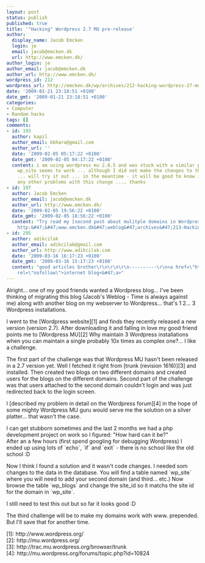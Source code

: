 ```yaml
---
layout: post
status: publish
published: true
title: '"Hacking" Wordpress 2.7 MU pre-release'
author:
  display_name: Jacob Emcken
  login: je
  email: jacob@emcken.dk
  url: http://www.emcken.dk/
author_login: je
author_email: jacob@emcken.dk
author_url: http://www.emcken.dk/
wordpress_id: 212
wordpress_url: http://emcken.dk/wp/archives/212-hacking-wordpress-27-mu-pre-release.html
date: '2009-01-21 23:18:51 +0100'
date_gmt: '2009-01-21 23:18:51 +0100'
categories:
- Computer
- Random hacks
tags: []
comments:
- id: 193
  author: kapil
  author_email: kbhara@gmail.com
  author_url: ''
  date: '2009-02-05 05:17:22 +0100'
  date_gmt: '2009-02-05 04:17:22 +0100'
  content: i am using wordpress mu 2.6.5 and was stuck with a similar problem. Modifying
    wp_site seems to work ... although I did not make the changes to the wp_blog table
    ... will try it out ... in the meantime - it will be good to know if you faced
    any other problems with this change ..., thanks
- id: 197
  author: Jacob Emcken
  author_email: jacob@emcken.dk
  author_url: http://www.emcken.dk/
  date: '2009-02-05 19:56:22 +0100'
  date_gmt: '2009-02-05 18:56:22 +0100'
  content: "Try read my [second post about mulitple domains in Wordpress MU][1].\r\n\r\n[1]:
    http:&#47;&#47;www.emcken.dk&#47;weblog&#47;archives&#47;213-Hacking-Wordpress-2.7-MU-Part-2.html"
- id: 295
  author: adikcilak
  author_email: adikcilak@gmail.com
  author_url: http://www.adikcilak.com
  date: '2009-03-16 16:17:23 +0100'
  date_gmt: '2009-03-16 15:17:23 +0100'
  content: "good articles brother\r\n\r\n\r\n----------\r\n<a href=\"http:&#47;&#47;blog.adikcilak.com\"
    rel=\"nofollow\">internet blog<&#47;a>"
---
```

<p>Alright... one of my good friends wanted a Wordpress blog... I've been thinking of migrating this blog (Jacob's Weblog - Time is always against me) along with another blog on my webserver to Wordpress... that's 1 2... 3 Wordpress installations.</p>
<p>I went to the [Wordpress website][1] and finds they recently released a new version (version 2.7). After downloading it and falling in love my good friend points me to [Wordpress MU][2] Why maintain 3 Wordpress installations when you can maintain a single probably 10x times as complex one?... I like a challenge.</p>
<p>The first part of the challenge was that Wordpress MU hasn't been released in a 2.7 version yet. Well I fetched it right from [trunk (revision 1616)][3] and installed. Then created two blogs on two different domains and created users for the blogs on the different domains. Second part of the challenge was that users attached to the second domain couldn't login and was just redirected back to the login screen.</p>
<p>I [described my problem in detail on the Wordpress forum][4] in the hope of some mighty Wordpress MU guru would serve me the solution on a silver platter... that wasn't the case.</p>
<p>I can get stubborn sometimes and the last 2 months we had a php development project on work so I figured: "How hard can it be?"<br />
After an a few hours (first spend googling for debugging Wordpress) I ended up using  lots of `echo`, `if` and `exit` - there is no school like the old school :D</p>
<p>Now I think I found a solution and it wasn't code changes. I needed som changes to the data in the database. You will find a table named `wp_site` where you will need to add your second domain (and third... etc.) Now browse the table `wp_blogs` and change the site_id so it matchs the site id for the domain in `wp_site`.</p>
<p>I still need to test this out but so far it looks good :D</p>
<p>The third challenge will be to make my domains work with www. prepended. But I'll save that for another time.</p>
<p>[1]: http:&#47;&#47;www.wordpress.org&#47;<br />
[2]: http:&#47;&#47;mu.wordpress.org&#47;<br />
[3]: http:&#47;&#47;trac.mu.wordpress.org&#47;browser&#47;trunk<br />
[4]: http:&#47;&#47;mu.wordpress.org&#47;forums&#47;topic.php?id=10824</p>
